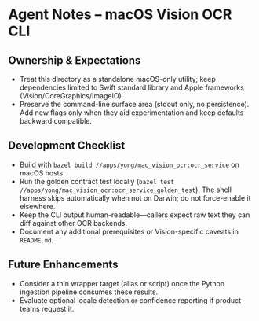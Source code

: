 # Agent Notes – macOS Vision OCR CLI

## Ownership & Expectations
- Treat this directory as a standalone macOS-only utility; keep dependencies limited to Swift
  standard library and Apple frameworks (Vision/CoreGraphics/ImageIO).
- Preserve the command-line surface area (stdout only, no persistence). Add new flags only when they
  aid experimentation and keep defaults backward compatible.

## Development Checklist
- Build with `bazel build //apps/yong/mac_vision_ocr:ocr_service` on macOS hosts.
- Run the golden contract test locally (`bazel test //apps/yong/mac_vision_ocr:ocr_service_golden_test`). The
  shell harness skips automatically when not on Darwin; do not force-enable it elsewhere.
- Keep the CLI output human-readable—callers expect raw text they can diff against other OCR
  backends.
- Document any additional prerequisites or Vision-specific caveats in `README.md`.

## Future Enhancements
- Consider a thin wrapper target (alias or script) once the Python ingestion pipeline consumes these
  results.
- Evaluate optional locale detection or confidence reporting if product teams request it.
